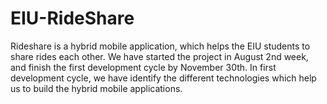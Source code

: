 # EIU-RideShare
Rideshare is a hybrid mobile application, which helps the EIU students to share rides each other. We have started the project in August 2nd week, and finish the first development cycle by November 30th. In first development cycle, we have identify the different technologies which help us to build the hybrid mobile applications.
